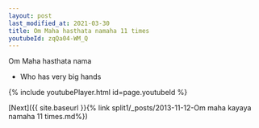 ```yaml
---
layout: post
last_modified_at: 2021-03-30
title: Om Maha hasthata namaha 11 times
youtubeId: zqQa04-WM_Q
---
```

 
 
Om Maha hasthata nama 
 
 -  Who has very big hands 
 
  
 
  
 
 
 
 
 
 


{% include youtubePlayer.html id=page.youtubeId %}
 
[Next]({{ site.baseurl }}{% link  split1/_posts/2013-11-12-Om maha kayaya namaha 11 times.md%})
 
